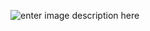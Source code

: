 ![enter image description here](https://upload.wikimedia.org/wikipedia/commons/4/4c/Typescript_logo_2020.svg)

